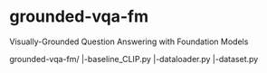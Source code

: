 # grounded-vqa-fm
Visually-Grounded Question Answering with Foundation Models

grounded-vqa-fm/
|-baseline_CLIP.py
|-dataloader.py
|-dataset.py
